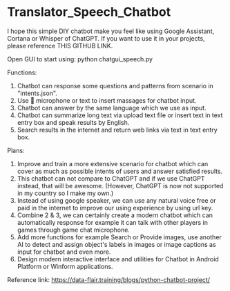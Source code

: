 # Translator_Speech_Chatbot
I hope this simple DIY chatbot make you feel like using Google Assistant, Cortana or Whisper of ChatGPT. If you want to use it in your projects, please reference THIS GITHUB LINK.

Open GUI to start using: python chatgui_speech.py

Functions: 
1. Chatbot can response some questions and patterns from scenario in "intents.json".
2. Use 🎤 microphone or text to insert massages for chatbot input.
3. Chatbot can answer by the same language which we use as input.
4. Chatbot can summarize long text via upload text file or insert text in text entry box and speak results by English.
5. Search results in the internet and return web links via text in text entry box.

Plans:
1. Improve and train a more extensive scenario for chatbot which can cover as much as possible intents of users and answer satisfied results.
2. This chatbot can not compare to ChatGPT and if we use ChatGPT instead, that will be awesome. (However, ChatGPT is now not supported in my country so I make my own.)
3. Instead of using google speaker, we can use any natural voice free or paid in the internet to improve our using experience by using url key.
4. Combine 2 & 3, we can certainly create a modern chatbot which can automatically response for example it can talk with other players in games through game chat microphone.
5. Add more functions for example Search or Provide images, use another AI to detect and assign object's labels in images or image captions as input for chatbot and even more.
6. Design modern interactive interface and utilities for Chatbot in Android Platform or Winform applications. 

Reference link:
https://data-flair.training/blogs/python-chatbot-project/

